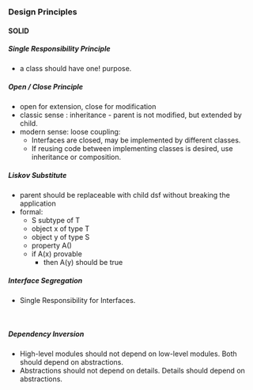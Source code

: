 ### Design Principles

#### SOLID

##### Single Responsibility Principle
* a class should have one! purpose.

##### Open / Close Principle
* open for extension, close for modification
* classic sense : inheritance - parent is not modified, but extended by child.
* modern sense: loose coupling: 
    * Interfaces are closed, may be implemented by different classes.
    * If reusing code between implementing classes is desired, use inheritance or composition.

##### Liskov Substitute
* parent should be replaceable with child dsf without breaking the application
* formal:
    * S subtype of T
    * object x of type T
    * object y of type S
    * property A()
    * if A(x) provable
        * then A(y) should be true
        
##### Interface Segregation
* Single Responsibility for Interfaces.

<br>

##### Dependency Inversion
* High-level modules should not depend on low-level modules. Both should depend on abstractions.
* Abstractions should not depend on details. Details should depend on abstractions.
